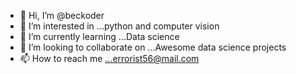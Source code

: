 - 👋 Hi, I’m @beckoder
- 👀 I’m interested in ...python and computer vision
- 🌱 I’m currently learning ...Data science
- 💞️ I’m looking to collaborate on ...Awesome data science projects
- 📫 How to reach me ...errorist56@mail.com

<!---
beckoder/beckoder is a ✨ special ✨ repository because its `README.md` (this file) appears on your GitHub profile.
You can click the Preview link to take a look at your changes.
--->
